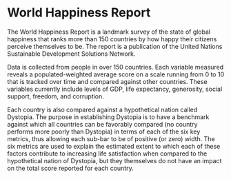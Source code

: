 # World Happiness Report

The World Happiness Report is a landmark survey of the state of global happiness that ranks more than 150 countries by how happy their citizens perceive themselves to be. The report is a publication of the United Nations Sustainable Development Solutions Network. 

Data is collected from people in over 150 countries. Each variable measured reveals a populated-weighted average score on a scale running from 0 to 10 that is tracked over time and compared against other countries. These variables currently include levels of GDP, life expectancy, generosity, social support, freedom, and corruption.

Each country is also compared against a hypothetical nation called Dystopia. The purpose in establishing Dystopia is to have a benchmark against which all countries can be favorably compared (no country performs more poorly than Dystopia) in terms of each of the six key metrics, thus allowing each sub-bar to be of positive (or zero) width. The six metrics are used to explain the estimated extent to which each of these factors contribute to increasing life satisfaction when compared to the hypothetical nation of Dystopia, but they themselves do not have an impact on the total score reported for each country.
